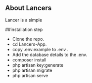 ## About Lancers

Lancer is a simple

##installation step

- Clone the repo.
- cd Lancers-App.
- copy .env.example to .env .
- Add the database details to the .env.
- composer install
- php artisan key:generate
- php artisan migrate
- php artisan serve